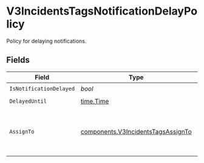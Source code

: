 # V3IncidentsTagsNotificationDelayPolicy

Policy for delaying notifications.


## Fields

| Field                                                                                    | Type                                                                                     | Required                                                                                 | Description                                                                              |
| ---------------------------------------------------------------------------------------- | ---------------------------------------------------------------------------------------- | ---------------------------------------------------------------------------------------- | ---------------------------------------------------------------------------------------- |
| `IsNotificationDelayed`                                                                  | *bool*                                                                                   | :heavy_check_mark:                                                                       | N/A                                                                                      |
| `DelayedUntil`                                                                           | [time.Time](https://pkg.go.dev/time#Time)                                                | :heavy_check_mark:                                                                       | N/A                                                                                      |
| `AssignTo`                                                                               | [components.V3IncidentsTagsAssignTo](../../models/components/v3incidentstagsassignto.md) | :heavy_check_mark:                                                                       | Represents the assignment target for delayed notifications.                              |